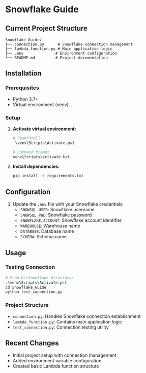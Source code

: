 # Snowflake Guide

## Current Project Structure

```
Snowflake_Guide/
├── connection.py      # Snowflake connection management
├── lambda_function.py # Main application logic
├── .env              # Environment configuration
└── README.md         # Project documentation
```

## Installation

### Prerequisites
- Python 3.7+
- Virtual environment (venv)

### Setup
1. **Activate virtual environment:**
   ```powershell
   # PowerShell
   .\venv\Scripts\Activate.ps1
   
   # Command Prompt
   venv\Scripts\activate.bat
   ```

2. **Install dependencies:**
   ```bash
   pip install -r requirements.txt
   ```

## Configuration

1. Update the `.env` file with your Snowflake credentials:
   - `SNOWSQL_USER`: Snowflake username
   - `SNOWSQL_PWD`: Snowflake password
   - `SNOWFLAKE_ACCOUNT`: Snowflake account identifier
   - `WAREHOUSE`: Warehouse name
   - `DATABASE`: Database name
   - `SCHEMA`: Schema name

## Usage

### Testing Connection
```powershell
# From D:\Snowflake directory:
.\venv\Scripts\Activate.ps1
cd Snowflake_Guide
python test_connection.py
```

### Project Structure
- `connection.py`: Handles Snowflake connection establishment
- `lambda_function.py`: Contains main application logic
- `test_connection.py`: Connection testing utility

## Recent Changes

- Initial project setup with connection management
- Added environment variable configuration
- Created basic Lambda function structure